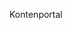 <Token xmlns:xlink="http://www.w3.org/1999/xlink">Kontenportal</Token>

<!--HONumber=May16_HO1-->


